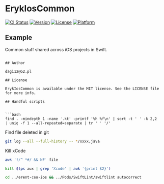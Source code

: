 # ErykIosCommon

[![CI Status](http://img.shields.io/travis/dagi12@o2.pl/ErykIosCommon.svg?style=flat)](https://travis-ci.org/dagi12@o2.pl/ErykIosCommon)
[![Version](https://img.shields.io/cocoapods/v/ErykIosCommon.svg?style=flat)](http://cocoapods.org/pods/ErykIosCommon)
[![License](https://img.shields.io/cocoapods/l/ErykIosCommon.svg?style=flat)](http://cocoapods.org/pods/ErykIosCommon)
[![Platform](https://img.shields.io/cocoapods/p/ErykIosCommon.svg?style=flat)](http://cocoapods.org/pods/ErykIosCommon)

## Example

Common stuff shared across iOS projects in Swift.


```

## Author

dagi12@o2.pl

## License

ErykIosCommon is available under the MIT license. See the LICENSE file for more info.

## Handful scripts


```bash
find . -mindepth 1 -name '.kt' -printf '%h %f\n' | sort -t ' ' -k 2,2 | uniq -f 1 --all-repeated=separate | tr ' ' '/'
```

Find file deleted in git
```bash
git log --all --full-history -- */xxxx.java
```

Kill xCode
```bash
awk '!/^ *#/ && NF' file
```

```bash
kill $(ps aux | grep 'Xcode' | awk '{print $2}')
```

```bash
cd ../erent-ceo-ios && ../Pods/SwiftLint/swiftlint autocorrect
```